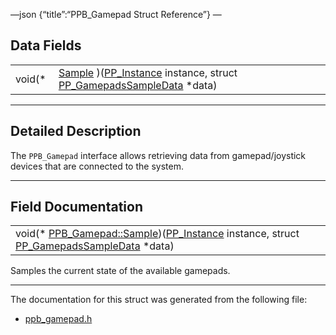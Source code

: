 —json {“title”:“PPB\_Gamepad Struct Reference”} —

Data Fields
-----------

<table><tbody><tr class="odd"><td style="text-align: right;">void(* </td><td><a href="/docs/native-client/pepper_beta/c/struct_p_p_b___gamepad__1__0#a0245687e881a8bc182f9c0641046277a" class="el">Sample</a> )(<a href="/docs/native-client/pepper_beta/c/group___typedefs#ga89b662403e6a687bb914b80114c0d19d" class="el">PP_Instance</a> instance, struct <a href="/docs/native-client/pepper_beta/c/struct_p_p___gamepads_sample_data/" class="el">PP_GamepadsSampleData</a> *data)</td></tr></tbody></table>

------------------------------------------------------------------------

<span id="details" class="anchor" style="margin: 0;"></span>

Detailed Description
--------------------

The `PPB_Gamepad` interface allows retrieving data from gamepad/joystick devices that are connected to the system.

------------------------------------------------------------------------

Field Documentation
-------------------

<span id="a0245687e881a8bc182f9c0641046277a" class="anchor" style="margin: 0;"></span>

<table><tbody><tr class="odd"><td>void(* <a href="/docs/native-client/pepper_beta/c/struct_p_p_b___gamepad__1__0#a0245687e881a8bc182f9c0641046277a" class="el">PPB_Gamepad::Sample</a>)(<a href="/docs/native-client/pepper_beta/c/group___typedefs#ga89b662403e6a687bb914b80114c0d19d" class="el">PP_Instance</a> instance, struct <a href="/docs/native-client/pepper_beta/c/struct_p_p___gamepads_sample_data/" class="el">PP_GamepadsSampleData</a> *data)</td></tr></tbody></table>

Samples the current state of the available gamepads.

------------------------------------------------------------------------

The documentation for this struct was generated from the following file:

-   <a href="/docs/native-client/pepper_beta/c/ppb__gamepad_8h/" class="el">ppb_gamepad.h</a>
